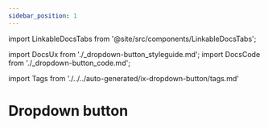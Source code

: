 ```yaml
---
sidebar_position: 1
---
```


import LinkableDocsTabs from '@site/src/components/LinkableDocsTabs';

import DocsUx from './\_dropdown-button_styleguide.md';
import DocsCode from './\_dropdown-button_code.md';

import Tags from './../../auto-generated/ix-dropdown-button/tags.md'

# Dropdown button

<Tags/>

<br/>
<br/>

<LinkableDocsTabs>
  <DocsUx />
  <DocsCode />
</LinkableDocsTabs>
